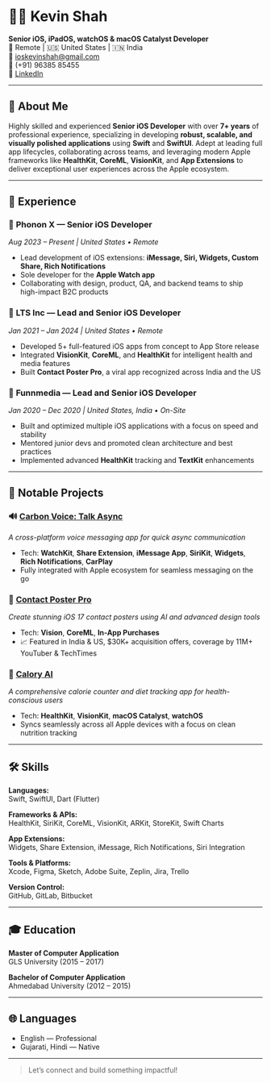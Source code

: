 # 👨‍💻 Kevin Shah

**Senior iOS, iPadOS, watchOS & macOS Catalyst Developer**  
📍 Remote | 🇺🇸 United States | 🇮🇳 India  
📧 ioskevinshah@gmail.com  
📱 (+91) 96385 85455  
🔗 [LinkedIn](https://www.linkedin.com/in/kevin-shah-634ba214a/)

---

## 👋 About Me

Highly skilled and experienced **Senior iOS Developer** with over **7+ years** of professional experience, specializing in developing **robust, scalable, and visually polished applications** using **Swift** and **SwiftUI**. Adept at leading full app lifecycles, collaborating across teams, and leveraging modern Apple frameworks like **HealthKit**, **CoreML**, **VisionKit**, and **App Extensions** to deliver exceptional user experiences across the Apple ecosystem.

---

## 💼 Experience

### 🔹 **Phonon X** — Senior iOS Developer  
_Aug 2023 – Present | United States • Remote_  
- Lead development of iOS extensions: **iMessage, Siri, Widgets, Custom Share, Rich Notifications**  
- Sole developer for the **Apple Watch app**  
- Collaborating with design, product, QA, and backend teams to ship high-impact B2C products

### 🔹 **LTS Inc** — Lead and Senior iOS Developer  
_Jan 2021 – Jan 2024 | United States • Remote_  
- Developed 5+ full-featured iOS apps from concept to App Store release  
- Integrated **VisionKit**, **CoreML**, and **HealthKit** for intelligent health and media features  
- Built **Contact Poster Pro**, a viral app recognized across India and the US

### 🔹 **Funnmedia** — Lead and Senior iOS Developer  
_Jan 2020 – Dec 2020 | United States, India • On-Site_  
- Built and optimized multiple iOS applications with a focus on speed and stability  
- Mentored junior devs and promoted clean architecture and best practices  
- Implemented advanced **HealthKit** tracking and **TextKit** enhancements

---

## 🚀 Notable Projects

### 🔊 [**Carbon Voice: Talk Async**](https://apps.apple.com/in/app/carbon-voice-talk-async/id1567782769)  
_A cross-platform voice messaging app for quick async communication_  
- Tech: **WatchKit**, **Share Extension**, **iMessage App**, **SiriKit**, **Widgets**, **Rich Notifications**, **CarPlay**  
- Fully integrated with Apple ecosystem for seamless messaging on the go

### 👤 [**Contact Poster Pro**](https://apps.apple.com/app/contact-poster-pro/id6450102671)  
_Create stunning iOS 17 contact posters using AI and advanced design tools_  
- Tech: **Vision**, **CoreML**, **In-App Purchases**  
- 📈 Featured in India & US, $30K+ acquisition offers, coverage by 11M+ YouTuber & TechTimes

### 🍎 [**Calory AI**](https://apps.apple.com/app/id1441252752)  
_A comprehensive calorie counter and diet tracking app for health-conscious users_  
- Tech: **HealthKit**, **VisionKit**, **macOS Catalyst**, **watchOS**  
- Syncs seamlessly across all Apple devices with a focus on clean nutrition tracking

---

## 🛠️ Skills

**Languages:**  
Swift, SwiftUI, Dart (Flutter)

**Frameworks & APIs:**  
HealthKit, SiriKit, CoreML, VisionKit, ARKit, StoreKit, Swift Charts

**App Extensions:**  
Widgets, Share Extension, iMessage, Rich Notifications, Siri Integration

**Tools & Platforms:**  
Xcode, Figma, Sketch, Adobe Suite, Zeplin, Jira, Trello

**Version Control:**  
GitHub, GitLab, Bitbucket

---

## 🎓 Education

**Master of Computer Application**  
GLS University (2015 – 2017)

**Bachelor of Computer Application**  
Ahmedabad University (2012 – 2015)

---

## 🌐 Languages

- English — Professional  
- Gujarati, Hindi — Native  

---

> Let’s connect and build something impactful!
